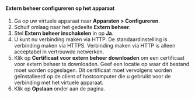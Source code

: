 
#### <a name="to-configure-remote-management-on-the-device"></a>Extern beheer configureren op het apparaat
1. Ga op uw virtuele apparaat naar **Apparaten > Configureren**.
2. Schuif omlaag naar het gedeelte **Extern beheer**.
3. Stel **Extern beheer inschakelen** in op **Ja**.
4. U kunt nu verbinding maken via HTTP. De standaardinstelling is verbinding maken via HTTPS. Verbinding maken via HTTP is alleen acceptabel in vertrouwde netwerken.
5. Klik op **Certificaat voor extern beheer downloaden** om een certificaat voor extern beheer te downloaden. Geef een locatie op waar dit bestand moet worden opgeslagen. Dit certificaat moet vervolgens worden geïnstalleerd op de client of hostcomputer die u gebruikt voor de verbinding met het virtuele apparaat.
6. Klik op **Opslaan** onder aan de pagina.



<!--HONumber=Jan17_HO1-->


